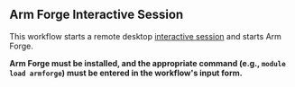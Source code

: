 ## Arm Forge Interactive Session
This workflow starts a remote desktop [interactive session](https://github.com/parallelworks/interactive_session/blob/main/README.md) and starts Arm Forge.

**Arm Forge must be installed, and the appropriate command (e.g., `module load armforge`) must be entered in the workflow's input form.**

